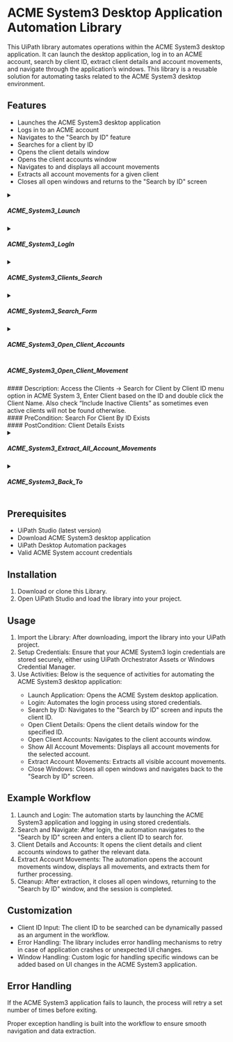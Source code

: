 <h1>ACME System3 Desktop Application Automation Library</h1>
<p>This UiPath library automates operations within the ACME System3 desktop application. It can launch the desktop application, log in to an ACME account, search by client ID, extract client details and account movements, and navigate through the application’s windows. This library is a reusable solution for automating tasks related to the ACME System3 desktop environment.</p>

<h2>Features</h2>
<ul>
    <li>Launches the ACME System3 desktop application</li>
    <li>Logs in to an ACME account</li>
    <li>Navigates to the "Search by ID" feature</li>
    <li>Searches for a client by ID</li>
    <li>Opens the client details window</li>
    <li>Opens the client accounts window</li>
    <li>Navigates to and displays all account movements</li>
    <li>Extracts all account movements for a given client</li>
    <li>Closes all open windows and returns to the "Search by ID" screen</li>
</ul>

<details>

<summary><h5>ACME_System3_Launch</h5></summary>
#### Description: 
Opening the ACME System 3 Desktop Application
<br/>
#### PreCondition: 
ACME System3 Path Exists 
<br/>
#### PostCondition:  
WelcomePage Exist
</details>

<details>

<summary><h5>ACME_System3_LogIn</h5></summary>
#### Description: 
Login to the ACME System 3 Desktop Application
<br/>
#### PreCondition: 
System Credentials  Exists
<br/>
#### PostCondition:  
Welcome Page Exist
</details>

<details>

<summary><h5>ACME_System3_Clients_Search</h5></summary>
#### Description: 
Access the Clients -> Search for Client by Client ID menu option in ACME System 3 .
<br/>
#### PreCondition: 
Welcome Page Exist
<br/>
#### PostCondition:  
Search For Client By ID Exists
</details>

<details>

<summary><h5>ACME_System3_Search_Form</h5></summary>
#### Description: 
Access the Clients -> Search for Client by Client ID menu option in ACME System 3, Enter Client based on the ID and double click the Client Name. Also check “Include Inactive Clients” as sometimes even active clients will not be found otherwise.
<br/>
#### PreCondition: 
Search For Client By ID Exists
<br/>
#### PostCondition:  
 Client Details Exists
</details>

<details>

<summary><h5>ACME_System3_Open_Client_Accounts</h5></summary>
#### Description: 
Open the Client Deatails for the selected client
<br/>
#### PreCondition: 
Client Details Exists.
<br/>
#### PostCondition:  
Client Account Page Exists.
</details>

<summary><h5>ACME_System3_Open_Client_Movement</h5></summary>
#### Description: 
Access the Clients -> Search for Client by Client ID menu option in ACME System 3, Enter Client based on the ID and double click the Client Name. Also check “Include Inactive Clients” as sometimes even active clients will not be found otherwise.
<br/>
#### PreCondition: 
Search For Client By ID Exists
<br/>
#### PostCondition:  
Client Details Exists
</details>

<details>

<summary><h5>ACME_System3_Extract_All_Account_Movements</h5></summary>
#### Description: 
  Scraping all Account transactions Movements for the specified account
<br/>
#### PreCondition: 
Account Movements page Exists
<br/>
#### PostCondition:  
Account values Exists
</details>

<details>

<summary><h5>ACME_System3_Back_To</h5></summary>
#### Description: 
Close Stacked Window in ACME System 3 Desktop Application
<br/>
#### PreCondition: 
Search for Client by ID Page Exists.
<br/>
#### PostCondition:  
Search for Client by ID Page Exists.
</details>

<h2>Prerequisites</h2>
<ul>
    <li>UiPath Studio (latest version)</li>
    <li>Download ACME System3 desktop application</li>
    <li>UiPath Desktop Automation packages</li>
    <li>Valid ACME System account credentials</li>
</ul>

<h2>Installation</h2>
<ol>
    <li>Download or clone this Library.</li>
    <li>Open UiPath Studio and load the library into your project.</li>
</ol>

<h2>Usage</h2>
<ol>
    <li>Import the Library: After downloading, import the library into your UiPath project.</li>
    <li>Setup Credentials: Ensure that your ACME System3 login credentials are stored securely, either using UiPath Orchestrator Assets or Windows Credential Manager.</li>
    <li>Use Activities: Below is the sequence of activities for automating the ACME System3 desktop application:</li>
    <ul>
        <li>Launch Application: Opens the ACME System desktop application.</li>
        <li>Login: Automates the login process using stored credentials.</li>
        <li>Search by ID: Navigates to the "Search by ID" screen and inputs the client ID.</li>
        <li>Open Client Details: Opens the client details window for the specified ID.</li>
        <li>Open Client Accounts: Navigates to the client accounts window.</li>
        <li>Show All Account Movements: Displays all account movements for the selected account.</li>
        <li>Extract Account Movements: Extracts all visible account movements.</li>
        <li>Close Windows: Closes all open windows and navigates back to the "Search by ID" screen.</li>
    </ul>
</ol>

<h2>Example Workflow</h2>
<ol>
    <li>Launch and Login: The automation starts by launching the ACME System3 application and logging in using stored credentials.</li>
    <li>Search and Navigate: After login, the automation navigates to the "Search by ID" screen and enters a client ID to search for.</li>
    <li>Client Details and Accounts: It opens the client details and client accounts windows to gather the relevant data.</li>
    <li>Extract Account Movements: The automation opens the account movements window, displays all movements, and extracts them for further processing.</li>
    <li>Cleanup: After extraction, it closes all open windows, returning to the "Search by ID" window, and the session is completed.</li>
</ol>

<h2>Customization</h2>
<ul>
    <li>Client ID Input: The client ID to be searched can be dynamically passed as an argument in the workflow.</li>
    <li>Error Handling: The library includes error handling mechanisms to retry in case of application crashes or unexpected UI changes.</li>
    <li>Window Handling: Custom logic for handling specific windows can be added based on UI changes in the ACME System3 application.</li>
</ul>

<h2>Error Handling</h2>
<p>If the ACME System3 application fails to launch, the process will retry a set number of times before exiting.</p>
<p>Proper exception handling is built into the workflow to ensure smooth navigation and data extraction.</p>


